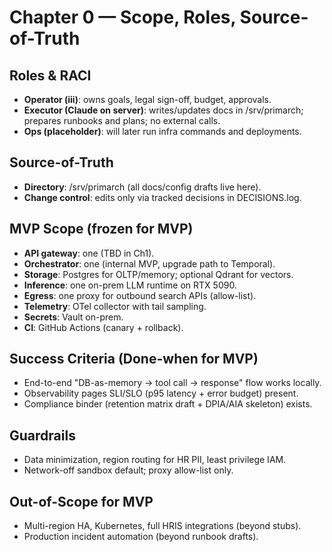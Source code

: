 # Chapter 0 — Scope, Roles, Source-of-Truth

## Roles & RACI

- **Operator (iii)**: owns goals, legal sign-off, budget, approvals.
- **Executor (Claude on server)**: writes/updates docs in /srv/primarch; prepares runbooks and plans; no external calls.
- **Ops (placeholder)**: will later run infra commands and deployments.

## Source-of-Truth

- **Directory**: /srv/primarch (all docs/config drafts live here).
- **Change control**: edits only via tracked decisions in DECISIONS.log.

## MVP Scope (frozen for MVP)

- **API gateway**: one (TBD in Ch1).
- **Orchestrator**: one (internal MVP, upgrade path to Temporal).
- **Storage**: Postgres for OLTP/memory; optional Qdrant for vectors.
- **Inference**: one on-prem LLM runtime on RTX 5090.
- **Egress**: one proxy for outbound search APIs (allow-list).
- **Telemetry**: OTel collector with tail sampling.
- **Secrets**: Vault on-prem.
- **CI**: GitHub Actions (canary + rollback).

## Success Criteria (Done-when for MVP)

- End-to-end "DB-as-memory → tool call → response" flow works locally.
- Observability pages SLI/SLO (p95 latency + error budget) present.
- Compliance binder (retention matrix draft + DPIA/AIA skeleton) exists.

## Guardrails

- Data minimization, region routing for HR PII, least privilege IAM.
- Network-off sandbox default; proxy allow-list only.

## Out-of-Scope for MVP

- Multi-region HA, Kubernetes, full HRIS integrations (beyond stubs).
- Production incident automation (beyond runbook drafts).